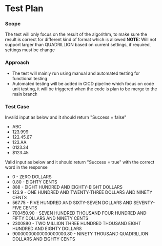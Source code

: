 # Test Plan

### Scope
The test will only focus on the result of the algorithm, to make sure the result is correct for different kind of format which is allowed
**NOTE:** Will not support larger than QUADRILLION based on current settings, if required, settings must be change

### Approach
- The test will mainly run using manual and automated testing for functional testing
- Automated testing will be added in CICD pipeline which focus on code unit testing, it will be triggered when the code is plan to be merge to the main branch

### Test Case
Invalid input as below and it should return "Success = false"
- ABC
- 123.999
- 123.45.67
- 123.AA
- 0123.34
- $123.45

Valid input as below and it should return "Success = true" with the correct word in the response
- 0 - ZERO DOLLARS
- 0.80 - EIGHTY CENTS
- 888 - EIGHT HUNDRED AND EIGHTY-EIGHT DOLLARS
- 123.9 - ONE HUNDRED AND TWENTY-THREE DOLLARS AND NINETY CENTS
- 567.75 - FIVE HUNDRED AND SIXTY-SEVEN DOLLARS AND SEVENTY-FIVE CENTS
- 700450.90 - SEVEN HUNDRED THOUSAND FOUR HUNDRED AND FIFTY DOLLARS AND NINETY CENTS
- 2300880 - TWO MILLION THREE HUNDRED THOUSAND EIGHT HUNDRED AND EIGHTY DOLLARS
- 90000000000000000000.80 - NINETY THOUSAND QUADRILLION DOLLARS AND EIGHTY CENTS
